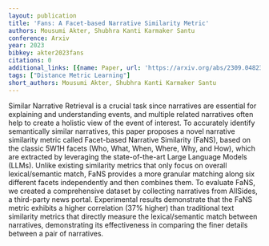 ```yaml
---
layout: publication
title: 'Fans: A Facet-based Narrative Similarity Metric'
authors: Mousumi Akter, Shubhra Kanti Karmaker Santu
conference: Arxiv
year: 2023
bibkey: akter2023fans
citations: 0
additional_links: [{name: Paper, url: 'https://arxiv.org/abs/2309.04823'}]
tags: ["Distance Metric Learning"]
short_authors: Mousumi Akter, Shubhra Kanti Karmaker Santu
---
```

Similar Narrative Retrieval is a crucial task since narratives are essential
for explaining and understanding events, and multiple related narratives often
help to create a holistic view of the event of interest. To accurately identify
semantically similar narratives, this paper proposes a novel narrative
similarity metric called Facet-based Narrative Similarity (FaNS), based on the
classic 5W1H facets (Who, What, When, Where, Why, and How), which are extracted
by leveraging the state-of-the-art Large Language Models (LLMs). Unlike
existing similarity metrics that only focus on overall lexical/semantic match,
FaNS provides a more granular matching along six different facets independently
and then combines them. To evaluate FaNS, we created a comprehensive dataset by
collecting narratives from AllSides, a third-party news portal. Experimental
results demonstrate that the FaNS metric exhibits a higher correlation (37%
higher) than traditional text similarity metrics that directly measure the
lexical/semantic match between narratives, demonstrating its effectiveness in
comparing the finer details between a pair of narratives.